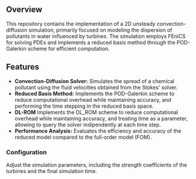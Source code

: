 ## Overview
This repository contains the implementation of a 2D unsteady convection-diffusion simulation, primarily focused on modeling the dispersion of pollutants in water influenced by turbines. The simulation employs FEniCS for solving PDEs and implements a reduced basis method through the POD-Galerkin scheme for efficient computation.

## Features
- **Convection-Diffusion Solver:** Simulates the spread of a chemical pollutant using the fluid velocities obtained from the Stokes' solver.
- **Reduced Basis Method:** Implements the POD-Galerkin scheme to reduce computational overhead while maintaining accuracy, and performing the time stepping in the reduced basis space.
- **DL-ROM** Implements the DL_ROM scheme to reduce computational overhead while maintaining accuracy, and treating time as a parameter, allowing to query the solver indipendently at each time step.
- **Performance Analysis:** Evaluates the efficiency and accuracy of the reduced model compared to the full-order model (FOM).


### Configuration
Adjust the simulation parameters, including the strength coefficients of the turbines and the final simulation time.

